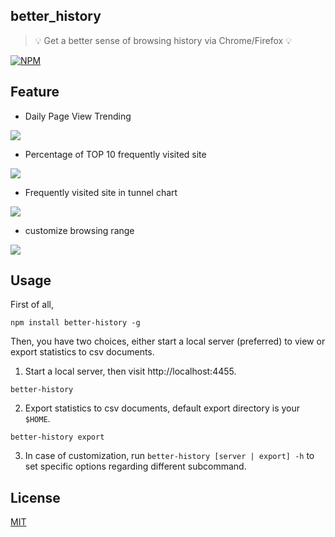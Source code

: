 ## better_history

> 💡 Get a better sense of browsing history via Chrome/Firefox 💡

[![NPM](https://nodei.co/npm/better-history.png?downloads=true&downloadRank=true&stars=true)](https://nodei.co/npm/better-history/)

## Feature

- Daily Page View Trending

![](https://raw.githubusercontent.com/jiacai2050/better-history/master/screenshots/line_chart.png)

- Percentage of TOP 10 frequently visited site

![](https://raw.githubusercontent.com/jiacai2050/better-history/master/screenshots/pie_chart.png)

- Frequently visited site in tunnel chart

![](https://raw.githubusercontent.com/jiacai2050/better-history/master/screenshots/tunnel_chart.png)

- customize browsing range

![](https://raw.githubusercontent.com/jiacai2050/better-history/master/screenshots/daterange.png)


## Usage

First of all,

```        
npm install better-history -g
```

Then, you have two choices, either start a local server (preferred) to view or export statistics to csv documents.

1. Start a local server, then visit http://localhost:4455.

```
better-history
```

2. Export statistics to csv documents, default export directory is your `$HOME`.

```
better-history export
```        

3. In case of customization, run `better-history [server | export] -h` to set specific options regarding different subcommand.

## License

[MIT](http://liujiacai.net/license/MIT.html?year=2016)
